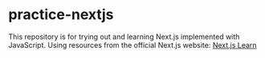 # practice-nextjs

This repository is for trying out and learning Next.js implemented with JavaScript.
Using resources from the official Next.js website: [Next.js Learn](https://nextjs.org/learn)
